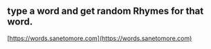 ## type a word and get random Rhymes for that word.

[https://words.sanetomore.com](https://words.sanetomore.com)
